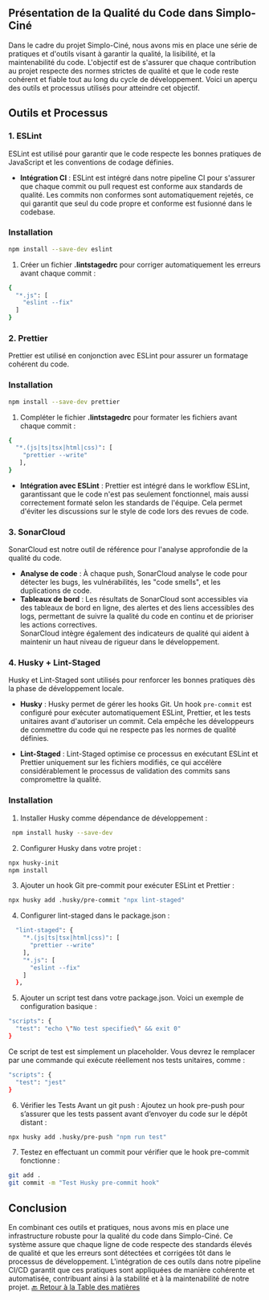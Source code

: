 ## Présentation de la Qualité du Code dans Simplo-Ciné

Dans le cadre du projet Simplo-Ciné, nous avons mis en place une série de pratiques et d'outils visant à garantir la qualité, la lisibilité, et la maintenabilité du code. L'objectif est de s'assurer que chaque contribution au projet respecte des normes strictes de qualité et que le code reste cohérent et fiable tout au long du cycle de développement. Voici un aperçu des outils et processus utilisés pour atteindre cet objectif.

## Outils et Processus

### 1. **ESLint**

ESLint est utilisé pour garantir que le code respecte les bonnes pratiques de JavaScript et les conventions de codage définies.

- **Intégration CI** : ESLint est intégré dans notre pipeline CI pour s'assurer que chaque commit ou pull request est conforme aux standards de qualité. Les commits non conformes sont automatiquement rejetés, ce qui garantit que seul du code propre et conforme est fusionné dans le codebase.

### Installation

```sh
npm install --save-dev eslint
```

1. Créer un fichier **.lintstagedrc** pour corriger automatiquement les erreurs avant chaque commit :

```sh
{
  "*.js": [
    "eslint --fix"
  ]
}
```

### 2. **Prettier**

Prettier est utilisé en conjonction avec ESLint pour assurer un formatage cohérent du code.

### Installation

```sh
npm install --save-dev prettier
```

1. Compléter le fichier **.lintstagedrc** pour formater les fichiers avant chaque commit :

```sh
{
  "*.(js|ts|tsx|html|css)": [
    "prettier --write"
   ],
}
```

- **Intégration avec ESLint** : Prettier est intégré dans le workflow ESLint, garantissant que le code n'est pas seulement fonctionnel, mais aussi correctement formaté selon les standards de l'équipe. Cela permet d'éviter les discussions sur le style de code lors des revues de code.

### 3. **SonarCloud**

SonarCloud est notre outil de référence pour l'analyse approfondie de la qualité du code.

- **Analyse de code** : À chaque push, SonarCloud analyse le code pour détecter les bugs, les vulnérabilités, les "code smells", et les duplications de code.
- **Tableaux de bord** : Les résultats de SonarCloud sont accessibles via des tableaux de bord en ligne, des alertes et des liens accessibles des logs, permettant de suivre la qualité du code en continu et de prioriser les actions correctives.  
  SonarCloud intègre également des indicateurs de qualité qui aident à maintenir un haut niveau de rigueur dans le développement.

### 4. **Husky + Lint-Staged**

Husky et Lint-Staged sont utilisés pour renforcer les bonnes pratiques dès la phase de développement locale.

- **Husky** : Husky permet de gérer les hooks Git. Un hook `pre-commit` est configuré pour exécuter automatiquement ESLint, Prettier, et les tests unitaires avant d'autoriser un commit. Cela empêche les développeurs de commettre du code qui ne respecte pas les normes de qualité définies.

- **Lint-Staged** : Lint-Staged optimise ce processus en exécutant ESLint et Prettier uniquement sur les fichiers modifiés, ce qui accélère considérablement le processus de validation des commits sans compromettre la qualité.

### Installation

1. Installer Husky comme dépendance de développement :

```sh
 npm install husky --save-dev
```

2. Configurer Husky dans votre projet :

```sh
npx husky-init
npm install
```

3. Ajouter un hook Git pre-commit pour exécuter ESLint et Prettier :

```sh
npx husky add .husky/pre-commit "npx lint-staged"
```

4. Configurer lint-staged dans le package.json :

```sh
  "lint-staged": {
    "*.(js|ts|tsx|html|css)": [
      "prettier --write"
    ],
    "*.js": [
      "eslint --fix"
    ]
  },
```

5. Ajouter un script test dans votre package.json. Voici un exemple de configuration basique :

```sh
"scripts": {
  "test": "echo \"No test specified\" && exit 0"
}
```

Ce script de test est simplement un placeholder. Vous devrez le remplacer par une commande qui exécute réellement nos tests unitaires, comme :

```sh
"scripts": {
  "test": "jest"
}
```

6. Vérifier les Tests Avant un git push : Ajoutez un hook pre-push pour s’assurer que les tests passent avant d’envoyer du code sur le dépôt distant :

```sh
npx husky add .husky/pre-push "npm run test"
```

7. Testez en effectuant un commit pour vérifier que le hook pre-commit fonctionne :

```sh
git add .
git commit -m "Test Husky pre-commit hook"
```

## Conclusion

En combinant ces outils et pratiques, nous avons mis en place une infrastructure robuste pour la qualité du code dans Simplo-Ciné. Ce système assure que chaque ligne de code respecte des standards élevés de qualité et que les erreurs sont détectées et corrigées tôt dans le processus de développement. L'intégration de ces outils dans notre pipeline CI/CD garantit que ces pratiques sont appliquées de manière cohérente et automatisée, contribuant ainsi à la stabilité et à la maintenabilité de notre projet.
[🔙 Retour à la Table des matières](../../documentation/ReadMe.md)

